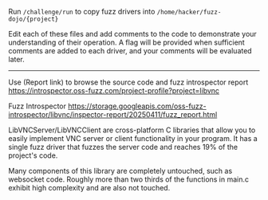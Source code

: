 Run `/challenge/run` to copy fuzz drivers into `/home/hacker/fuzz-dojo/{project}`

Edit each of these files and add comments to the code to demonstrate your understanding of their operation. A flag will be provided when sufficient comments are added to each driver, and your comments will be evaluated later.

---

Use (Report link) to browse the source code and fuzz introspector report https://introspector.oss-fuzz.com/project-profile?project=libvnc

Fuzz Introspector
https://storage.googleapis.com/oss-fuzz-introspector/libvnc/inspector-report/20250411/fuzz_report.html

LibVNCServer/LibVNCClient are cross-platform C libraries that allow you to easily implement VNC server or client functionality in your program. It has a single fuzz driver that fuzzes the server code and reaches 19% of the project's code.  

Many components of this library are completely untouched, such as websocket code.  Roughly more than two thirds of the functions in main.c exhibit high complexity and are also not touched.
